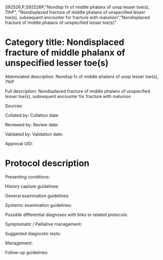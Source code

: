 S92526,P,S92526P,"Nondisp fx of middle phalanx of unsp lesser toe(s), 7thP", "Nondisplaced fracture of middle phalanx of unspecified lesser toe(s), subsequent encounter for fracture with malunion","Nondisplaced fracture of middle phalanx of unspecified lesser toe(s)"
# Category title: Nondisplaced fracture of middle phalanx of unspecified lesser toe(s)

Abbreviated description: Nondisp fx of middle phalanx of unsp lesser toe(s), 7thP

Full description: Nondisplaced fracture of middle phalanx of unspecified lesser toe(s), subsequent encounter for fracture with malunion

Sources:

Collated by:
Collation date:

Reviewed by:
Review date:

Validated by:
Validation date:

Approval UID:

# Protocol description

Presenting conditions:

History capture guidelines:

General examination guidelines:

Systemic examination guidelines:

Possible differential diagnoses with links to related protocols:

Symptomatic / Palliative management:

Suggested diagnostic tests:

Management:

Follow-up guidelines:

